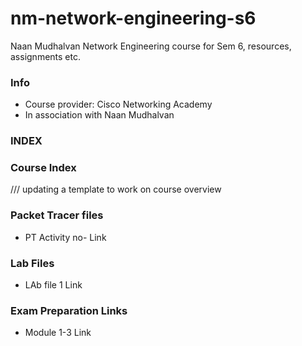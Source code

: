 # nm-network-engineering-s6
Naan Mudhalvan Network Engineering course for Sem 6, resources, assignments etc.

### Info
- Course provider: Cisco Networking Academy 
- In association with Naan Mudhalvan 
### INDEX

### Course Index


/// updating a template to work on course overview
### Packet Tracer files
- PT Activity no- Link

### Lab Files

- LAb file 1  Link

### Exam Preparation Links

- Module 1-3  Link
